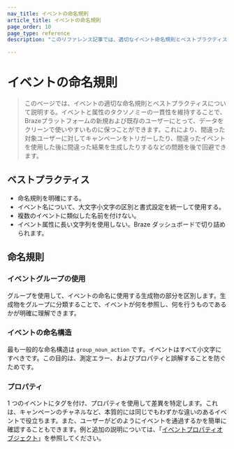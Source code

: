 ```yaml
---
nav_title: イベントの命名規則
article_title: イベントの命名規則
page_order: 10
page_type: reference
description: "このリファレンス記事では、適切なイベント命名規則とベストプラクティスについて説明します。"

---
```


# イベントの命名規則

> このページでは、イベントの適切な命名規則とベストプラクティスについて説明する。イベントと属性のタクソノミーの一貫性を維持することで、Brazeプラットフォームの新規および既存のユーザーにとって、データをクリーンで使いやすいものに保つことができます。これにより、間違った対象ユーザーに対してキャンペーンをトリガーしたり、間違ったイベントを使用した後に間違った結果を生成したりするなどの問題を後で回避できます。

## ベストプラクティス

- 命名規則を明確にする。
- イベント名について、大文字小文字の区別と書式設定を統一して使用する。
- 複数のイベントに類似した名前を付けない。
- イベント属性に長い文字列を使用しない。Braze ダッシュボードで切り詰められます。

## 命名規則

### イベントグループの使用

グループを使用して、イベントの命名に使用する生成物の部分を区別します。生成物をグループに分類することで、イベントが何を参照し、何を行うものであるかが明確に理解できます。

### イベントの命名構造

最も一般的な命名構造は `group_noun_action` です。イベントはすべて小文字にすべきです。この目的は、測定エラー、およびプロパティと誤解することを防ぐためです。

### プロパティ

1 つのイベントにタグを付け、プロパティを使用して差異を特定します。これは、キャンペーンのチャネルなど、本質的には同じでもわずかな違いのあるイベントで役立ちます。また、ユーザーがどのようにイベントを通過するかを簡単に確認することもできます。例と追加の説明については、「[イベントプロパティオブジェクト]({{site.baseurl}}/api/objects_filters/event_object/#event-properties-object)」を参照してください。
